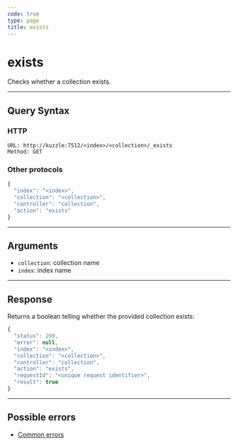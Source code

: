 ```yaml
---
code: true
type: page
title: exists
---
```


# exists



Checks whether a collection exists.

---

## Query Syntax

### HTTP

```http
URL: http://kuzzle:7512/<index>/<collection>/_exists
Method: GET
```

### Other protocols

```js
{
  "index": "<index>",
  "collection": "<collection>",
  "controller": "collection",
  "action": "exists"
}
```

---

## Arguments

- `collection`: collection name
- `index`: index name

---

## Response

Returns a boolean telling whether the provided collection exists:

```js
{
  "status": 200,
  "error": null,
  "index": "<index>",
  "collection": "<collection>",
  "controller": "collection",
  "action": "exists",
  "requestId": "<unique request identifier>",
  "result": true
}
```

---

## Possible errors

- [Common errors](/core/1/api/essentials/errors#common-errors)
